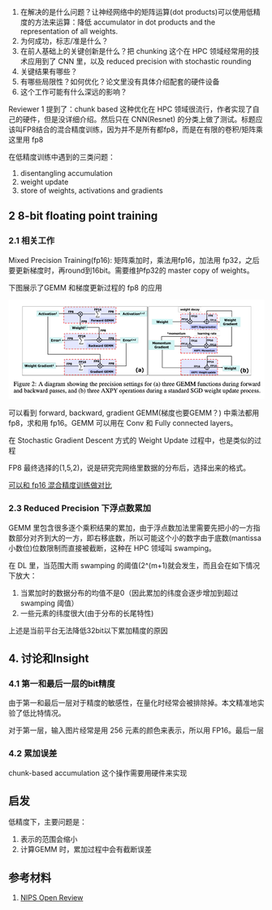 1. 在解决的是什么问题？让神经网络中的矩阵运算(dot products)可以使用低精度的方法来运算：降低 accumulator in dot products and the representation of all weights.
2. 为何成功，标志/准是什么？
3. 在前人基础上的关键创新是什么？把 chunking 这个在 HPC 领域经常用的技术应用到了 CNN 里，以及 reduced precision with stochastic rounding
4. 关键结果有哪些？
5. 有哪些局限性？如何优化？论文里没有具体介绍配套的硬件设备
6. 这个工作可能有什么深远的影响？

Reviewer 1 提到了：chunk based 这种优化在 HPC 领域很流行，作者实现了自己的硬件，但是没详细介绍。然后只在 CNN(Resnet) 的分类上做了测试。标题应该叫FP8结合的混合精度训练，因为并不是所有都fp8，而是在有限的卷积/矩阵乘这里用 fp8

在低精度训练中遇到的三类问题：

1. disentangling accumulation
2. weight update
3. store of weights, activations and gradients


## 2 8-bit floating point training
### 2.1 相关工作
Mixed Precision Training(fp16): 矩阵乘加时，乘法用fp16，加法用 fp32，之后要更新梯度时，再round到16bit。需要维护fp32的 master copy of weights。

下图展示了GEMM 和梯度更新过程的 fp8 的应用

![](./imgs/fp8-precision-setting.png)

可以看到 forward, backward, gradient GEMM(梯度也要GEMM？) 中乘法都用 fp8，求和用 fp16。GEMM 可以用在 Conv 和 Fully connected layers。

在 Stochastic Gradient Descent 方式的 Weight Update 过程中，也是类似的过程

FP8 最终选择的(1,5,2)，说是研究完网络里数据的分布后，选择出来的格式。


[可以和 fp16 混合精度训练做对比](../hardware/GPU/mixed-precision-training.md#L9)

### 2.3 Reduced Precision 下浮点数累加
GEMM 里包含很多逐个乘积结果的累加，由于浮点数加法里需要先把小的一方指数部分对齐到大的一方，即右移底数，所以可能这个小的数字由于底数(mantissa 小数位)位数限制而直接被截断，这种在 HPC 领域叫 swamping。

在 DL 里，当范围大雨 swamping 的阈值(2^(m+1)就会发生，而且会在如下情况下放大：

1. 当累加时的数据分布的均值不是0（因此累加的纬度会逐步增加到超过 swamping 阈值）
2. 一些元素的纬度很大(由于分布的长尾特性)

上述是当前平台无法降低32bit以下累加精度的原因

## 4. 讨论和Insight

### 4.1 第一和最后一层的bit精度

由于第一和最后一层对于精度的敏感性，在量化时经常会被排除掉。本文精准地实验了低比特情况。

对于第一层，输入图片经常是用 256 元素的颜色来表示，所以用 FP16。最后一层

### 4.2 累加误差

chunk-based accumulation 这个操作需要用硬件来实现

## 启发
低精度下，主要问题是：

1. 表示的范围会缩小
2. 计算GEMM 时，累加过程中会有截断误差
## 参考材料

1. [NIPS Open Review](https://proceedings.neurips.cc/paper/2018/file/335d3d1cd7ef05ec77714a215134914c-Reviews.html)

